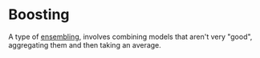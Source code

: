 # Boosting

A type of [ensembling](202210141516.md), involves combining models that aren't very
"good", aggregating them and then taking an average.
